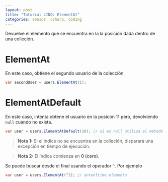 ```yaml
---
layout: post
title: "Tutorial LINQ: ElementAt"
categories: senior, csharp, coding
---
```


Devuelve el elemento que se encuentra en la <!--more-->la posición dada dentro de una colleción.

# ElementAt
En este caso, obtiene el segundo usuario de la colección.

```csharp
var secondUser = users.ElementAt(1);
```

# ElementAtDefault
En este caso, intenta obtene el usuario en la posicón 11 pero, devolviendo `null` cuando no exista.

```csharp
var user = users.ElementAtDefault(10); // si es null utiliza el método default del tipo de la colleción (en esta caso null)
```

> **Nota 1:** Si el indice no se encuentra en la colleción, disparará una excepción en tiempo de ejecución.

> **Nota 2:** El índice comienza en **0 (cero)**.

Se puede buscar desde el final usando el operador `^`. Por ejemplo
```csharp
var user = users.ElementAt(^2); // anteúltimo elemento
```